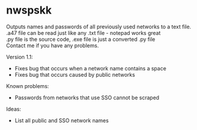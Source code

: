 # nwspskk
Outputs names and passwords of all previously used networks to a text file.  
.a47 file can be read just like any .txt file - notepad works great  
.py file is the source code, .exe file is just a converted .py file  
Contact me if you have any problems.

Version 1.1:
 - Fixes bug that occurs when a network name contains a space
 - Fixes bug that occurs caused by public networks

Known problems:
 - Passwords from networks that use SSO cannot be scraped
 
 Ideas:
  - List all public and SSO network names
